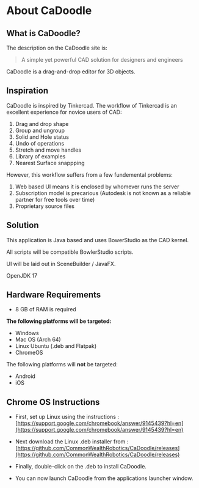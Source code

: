 # About CaDoodle 


## What is CaDoodle?

The description on the CaDoodle site is:

> A simple yet powerful CAD solution for designers and engineers 

CaDoodle is a drag-and-drop editor for 3D objects.

## Inspiration

CaDoodle is inspired by Tinkercad. The workflow of Tinkercad is an excellent experience for novice users of CAD: 

1. Drag and drop shape
1. Group and ungroup
1. Solid and Hole status
1. Undo of operations
1. Stretch and move handles
1. Library of examples
1. Nearest Surface snappping

However, this workflow suffers from a few fundemental problems:

1. Web based UI means it is enclosed by whomever runs the server
1. Subscription model is precarious (Autodesk is not known as a reliable partner for free tools over time)
1. Proprietary source files

## Solution 

This application is Java based and uses BowerStudio as the CAD kernel.

All scripts will be compatible BowlerStudio scripts. 

UI will be laid out in SceneBuilder / JavaFX.

OpenJDK 17 

## Hardware Requirements

* 8 GB of RAM is required

**The following platforms will be targeted:**

* Windows
* Mac OS (Arch 64)
* Linux Ubuntu (.deb and Flatpak)
* ChromeOS
  
The following platforms will **not** be targeted:

* Android
* iOS

## Chrome OS Instructions

- First, set up Linux using the instructions : 
    [https://support.google.com/chromebook/answer/9145439?hl=en](https://support.google.com/chromebook/answer/9145439?hl=en)

- Next download the Linux .deb installer from : 
    [https://github.com/CommonWealthRobotics/CaDoodle/releases](https://github.com/CommonWealthRobotics/CaDoodle/releases)

- Finally, double-click on the .deb to install CaDoodle.

- You can now launch CaDoodle from the applications launcher window.
